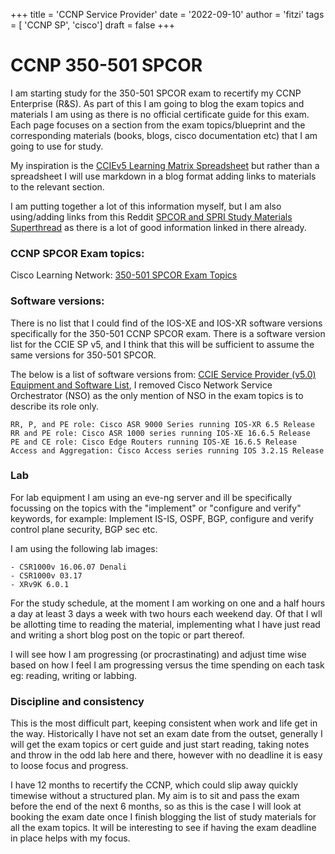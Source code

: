 +++
title = 'CCNP Service Provider'
date = '2022-09-10'
author = 'fitzi'
tags = [ 'CCNP SP', 'cisco']
draft = false
+++

# CCNP 350-501 SPCOR

I am starting study for the 350-501 SPCOR exam to recertify my CCNP Enterprise (R&S).  As part of this I 
am going to blog the exam topics and materials I am using as there is no official certificate guide for 
this exam.  Each page focuses on a section from the exam topics/blueprint and the corresponding
materials (books, blogs, cisco documentation etc) that I am going to use for study.

My inspiration is the [CCIEv5 Learning Matrix Spreadsheet](https://www.google.com.au/url?sa=t&rct=j&q=&esrc=s&source=web&cd=&ved=2ahUKEwizn47NwYH6AhUn6jgGHbmLBqUQFnoECAwQAQ&url=https%3A%2F%2Fwww.cisco.com%2Fc%2Fdam%2Fen_us%2Ftraining-events%2Fle31%2Fle46%2Fcln%2Fmarketing%2Flearning-matrix%2FCCIE-Service-Provider-v5-Learning-Matrix.xlsx&usg=AOvVaw1oXuENnDStbCSRWw-xA-cX)
but rather than a spreadsheet I will use markdown in a blog format adding links to materials to the relevant section.

I am putting together a lot of this information myself, but I am also using/adding links from this Reddit
[SPCOR and SPRI Study Materials Superthread](https://www.reddit.com/r/ccnp/comments/nohfj4/spcor_and_spri_study_materials_superthread/)
as there is a lot of good information linked in there already.

### CCNP SPCOR Exam topics:

Cisco Learning Network: [350-501 SPCOR Exam Topics](https://learningnetwork.cisco.com/s/spcor-exam-topics)

### Software versions:

There is no list that I could find of the IOS-XE and IOS-XR software versions specifically for
the 350-501 CCNP SPCOR exam.  There is a software version list for the CCIE SP v5, and I
think that this will be sufficient to assume the same versions for 350-501 SPCOR.

The below is a list of software versions from: [CCIE Service Provider (v5.0) Equipment and Software List](https://learningnetwork.cisco.com/s/article/ccie-service-provider-v5-0-equipment-and-software-list),
I removed Cisco Network Service Orchestrator (NSO) as the only mention of NSO in the exam topics is to describe
its role only.

```
RR, P, and PE role: Cisco ASR 9000 Series running IOS-XR 6.5 Release
RR and PE role: Cisco ASR 1000 series running IOS-XE 16.6.5 Release
PE and CE role: Cisco Edge Routers running IOS-XE 16.6.5 Release
Access and Aggregation: Cisco Access series running IOS 3.2.1S Release
```
### Lab

For lab equipment I am using an eve-ng server and ill be specifically focussing on the topics with
the "implement" or "configure and verify" keywords, for example: Implement IS-IS, OSPF, BGP, configure 
and verify control plane security, BGP sec etc.


I am using the following lab images:

```
- CSR1000v 16.06.07 Denali
- CSR1000v 03.17
- XRv9K 6.0.1
```

For the study schedule, at the moment I am working on one and a half hours a day at least 3 days a week with two hours each
weekend day.  Of that I wll be allotting time to reading the material, implementing what I have just read and writing a short blog
post on the topic or part thereof.

I will see how I am progressing (or procrastinating) and adjust time wise based on how I feel I am progressing
versus the time spending on each task eg: reading, writing or labbing.

### Discipline and consistency

This is the most difficult part, keeping consistent when work and life get in the way.  Historically I have
not set an exam date from the outset, generally I will get the exam topics or cert guide and just start
reading, taking notes and throw in the odd lab here and there, however with no deadline it is easy to loose 
focus and progress.

I have 12 months to recertify the CCNP, which could slip away quickly timewise without a structured plan.  My aim 
is to sit and pass the exam before the end of the next 6 months, so as this is the case I will look at 
booking the exam date once I finish blogging the list of study materials for all the exam topics.  It will be 
interesting to see if having the exam deadline in place helps with my focus.
